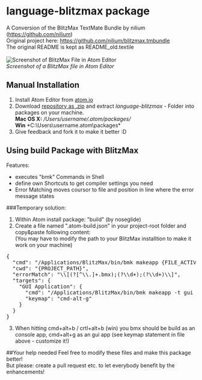 # language-blitzmax package
A Conversion of the BlitzMax TextMate Bundle by nilium (https://github.com/nilium)<br/>
Original project here: https://github.com/nilium/blitzmax.tmbundle<br/>
The original README is kept as README_old.textile<br/>
<br/>
![Screenshot of BlitzMax File in Atom Editor](http://www.terramultimedia.de/cms/images/projekte/media/atomblitzmax.jpg)<br/>
*Screenshot of a BlitzMax file in Atom Editor*<br/>
## Manual Installation
1. Install Atom Editor from [atom.io](https://atom.io)
2. Download [repository as .zip](https://github.com/terramultimedia/language-blitzmax/archive/master.zip) and extract *language-blitzmax* - Folder into packages on your machine.<br/>
**Mac OS X:** */Users/username/.atom/packages/*<br/>
**Win** *C:\Users\username\.atom\packages\*<br/>
3. Give feedback and fork it to make it better :D

## Using build Package with BlitzMax
Features:<br/>
- executes "bmk" Commands in Shell
- define own Shortcuts to get compiler settings you need
- Error Matching moves coursor to file and position in line where the error message states

###Temporary solution:<br/>
1. Within Atom install package: "build" (by noseglide)<br/>
2. Create a file named ".atom-build.json" in your project-root folder and copy&paste following content:<br/>
(You may have to modify the path to your BlitzMax installtion to make it work on your machine)<br/>
<pre>{
  "cmd": "/Applications/BlitzMax/bin/bmk makeapp {FILE_ACTIVE_NAME}",
  "cwd": "{PROJECT_PATH}",
  "errorMatch": "\\[(?<file>[^\\.]+.bmx);(?<line>\\d+);(?<col>\\d+)\\]",
  "targets": {
    "GUI Application": {
      "cmd": "/Applications/BlitzMax/bin/bmk makeapp -t gui {FILE_ACTIVE}",
      "keymap": "cmd-alt-g"
    }
  }
}</pre>
3. When hitting cmd+alt+b / crtl+alt+b (win) you bmx should be build as an console app, cmd+alt+g as an gui app (see keymap statement in file above - customize it!)

##Your help needed
Feel free to modify these files and make this package better!<br/> But please: create a pull request etc. to let everybody benefit by the enhancements!
